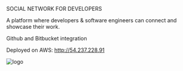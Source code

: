 SOCIAL NETWORK FOR DEVELOPERS

A platform where developers & software engineers can connect and showcase their work.

Github and Bitbucket integration

Deployed on AWS: http://54.237.228.91

![logo](https://user-images.githubusercontent.com/35396238/58249311-340ecf00-7d67-11e9-846e-c4fc3ebaddb9.png)
